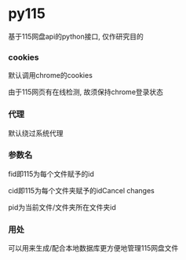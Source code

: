 # py115

基于115网盘api的python接口, 仅作研究目的

### cookies

默认调用chrome的cookies

由于115网页有在线检测, 故须保持chrome登录状态

### 代理

默认绕过系统代理

### 参数名

fid即115为每个文件赋予的id

cid即115为每个文件夹赋予的idCancel changes

pid为当前文件/文件夹所在文件夹id

### 用处

可以用来生成/配合本地数据库更方便地管理115网盘文件
